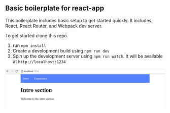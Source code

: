 ## Basic boilerplate for react-app

This boilerplate includes basic setup to get started quickly. It includes, React, React Router, and Webpack dev server.

To get started clone this repo.
1. run `npm install`
2. Create a development build using `npm run dev`
3. Spin up the development server using `npm run watch`. It will be available at `http://localhost:1234`

![Screenshot of the app](https://raw.githubusercontent.com/rscheffers82/webpack-boiler-plate-with-dev-server/master/app-screenshot.jpg)


